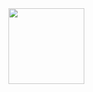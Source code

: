 
<img src="https://media.giphy.com/media/3oKIPflGl47M4K2Puw/giphy.gif" width="150" height="150">
<!--
**effordDev/effordDev** is a ✨ _special_ ✨ repository because its `README.md` (this file) appears on your GitHub profile.

Here are some ideas to get you started:

- 🔭 I’m currently working on ...
- 🌱 I’m currently learning ...
- 👯 I’m looking to collaborate on ...
- 🤔 I’m looking for help with ...
- 💬 Ask me about ...
- 📫 How to reach me: ...
- 😄 Pronouns: ...
- ⚡ Fun fact: A group of owls is called a parliament.
-->

![Metrics](https://metrics.lecoq.io/effordDev?template=classic&config.timezone=America%2FNew_York)

